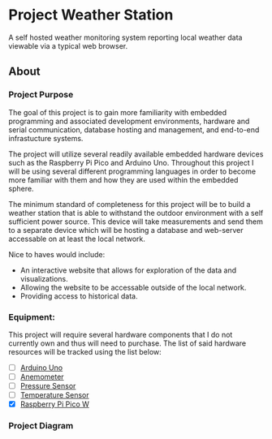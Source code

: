 # Project Weather Station

A self hosted weather monitoring system reporting local weather data viewable via a typical web browser.

## About

### Project Purpose

The goal of this project is to gain more familiarity with embedded programming and associated development environments, hardware and serial communication, database hosting and management, and end-to-end infrastucture systems.


The project will utilize several readily available embedded hardware devices such as the Raspberry Pi Pico and Arduino Uno. Throughout this project I will be using several different programming languages in order to become more familiar with them and how they are used within the embedded sphere.


The minimum standard of completeness for this project will be to build a weather station that is able to withstand the outdoor environment with a self sufficient power source. This device will take measurements and send them to a separate device which will be hosting a database and web-server accessable on at least the local network.


Nice to haves would include:
- An interactive website that allows for exploration of the data and visualizations.
- Allowing the website to be accessable outside of the local network.
- Providing access to historical data.

### Equipment:

This project will require several hardware components that I do not currently own and thus will need to purchase. The list of said hardware resources will be tracked using the list below:


- [ ] [Arduino Uno](https://www.amazon.com/Arduino-A000066-ARDUINO-UNO-R3/dp/B008GRTSV6)
- [ ] [Anemometer](https://moderndevice.com/products/wind-sensor?variant=42521581158642&country=US&currency=USD&utm_medium=product_sync&utm_source=google&utm_content=sag_organic&utm_campaign=sag_organic&gQT=2)
- [ ] [Pressure Sensor](https://www.adafruit.com/product/2651?gQT=2)
- [ ] [Temperature Sensor](https://www.adafruit.com/product/1899?gQT=2)
- [x] [Raspberry Pi Pico W](https://www.amazon.com/Raspberry-Pi-Pico-Wireless-Bluetooth/dp/B0B5H17CMK/ref=sr_1_3?crid=3L2MKP6HIN3ZH&dib=eyJ2IjoiMSJ9.TRC16-4mmKR3cHUH3tLkYqwTaizkohLAInTj4zyLoJQrMK7AJHOTgfdzlYV5QXjf6eek4zJRsfYOfbehadvxvtQdCHPriARZ8wKxUDXOenSYlwz0gysoejFjHHfwZNYlCWHJq9rekmhFESqr7eLaXacTbQJCTHyUYK1pixmPk0_eKMEF9TsY7WuE2nWdPQHWYlU2AQ9hnJWJqGf_7608wDFccfBADF2W41zwlgp7r2jAofCloOZB11SobEBxv17ZjoISaSgkFWXRJ5YvzUJTtQY1FVDdEBTtDxYG_7kN-0Y.YKPqaJMVDK9X_gOIkAoMu8inxNZYMleIKsgYjti2Jg8&dib_tag=se&keywords=raspberry+pi+pico&qid=1734203484&s=electronics&sprefix=raspberry+pi+pico%2Celectronics%2C115&sr=1-3)

### Project Diagram
